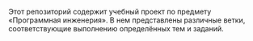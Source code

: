 Этот репозиторий содержит учебный проект по предмету «Программная инженерия». В нем представлены различные ветки, соответствующие выполнению определённых тем и заданий.
